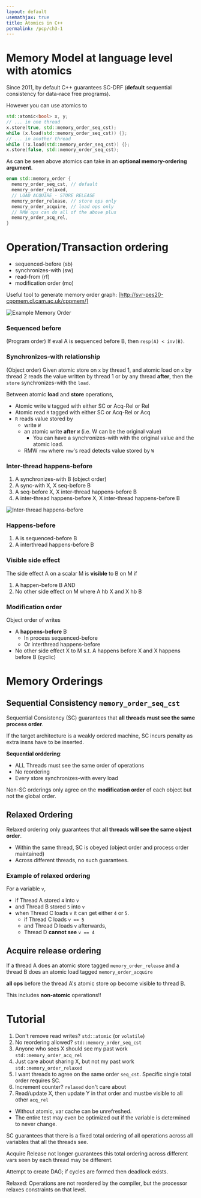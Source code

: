 ```yaml
---
layout: default
usemathjax: true
title: Atomics in C++
permalink: /pcp/ch3-1
---
```


# Memory Model at language level with atomics

Since 2011, by default C++ guarantees SC-DRF (**default** sequential consistency
for data-race free programs).

However you can use atomics to 

```cpp
std::atomic<bool> x, y;
// ... in one thread
x.store(true, std::memory_order_seq_cst);
while (x.load(std::memory_order_seq_cst)) {};
// ... in another thread
while (!x.load(std::memory_order_seq_cst)) {};
x.store(false, std::memory_order_seq_cst);
```

As can be seen above atomics can take in an **optional memory-ordering argument**.

```cpp
enum std::memory_order {
  memory_order_seq_cst, // default
  memory_order_relaxed,
  // LOAD ACQUIRE - STORE RELEASE
  memory_order_release, // store ops only
  memory_order_acquire, // load ops only
  // RMW ops can do all of the above plus
  memory_order_acq_rel,
}
```

# Operation/Transaction ordering

- sequenced-before (sb)
- synchronizes-with (sw)
- read-from (rf)
- modification order (mo)

Useful tool to generate memory order graph: [http://svr-pes20-cppmem.cl.cam.ac.uk/cppmem/]

![Example Memory Order](/notes-blog/assets/img/pcp/example-memory-order.png)

### Sequenced before

(Program order) If eval A is sequenced before B, then `resp(A) < inv(B)`.

### Synchronizes-with relationship

(Object order) Given atomic store on `x` by thread 1,
and atomic load on `x` by thread 2 reads the value written by thread 1 or by any thread **after**,
then the `store` synchronizes-with the `load`.

Between atomic **load** and **store** operations,

- Atomic write `W` tagged with either SC or Acq-Rel or Rel
- Atomic read `R` tagged with either SC or Acq-Rel or Acq
- `R` reads value stored by
  - write `W`
  - an atomic write **after** `W` (i.e. W can be the original value)
    - You can have a synchronizes-with with the original value and the atomic load.
  - RMW `rmw` where `rmw`'s read detects value stored by  `W`

### Inter-thread happens-before

1. A synchronizes-with B (object order)
2. A sync-with X, X seq-before B
3. A seq-before X, X inter-thread happens-before B
4. A inter-thread happens-before X, X inter-thread happens-before B

![Inter-thread happens-before](/notes-blog/assets/img/pcp/interthread-happens-before.png)

### Happens-before

1. A is sequenced-before B
2. A interthread happens-before B

### Visible side effect

The side effect A on a scalar M is **visible** to B on M if

1. A happen-before B AND
2. No other side effect on M where A hb X and X hb B

### Modification order

Object order of writes

- A **happens-before** B
  - In process sequenced-before
  - Or interthread happens-before
- No other side effect X to M s.t. A happens before X and X happens before B (cyclic)

# Memory Orderings

## Sequential Consistency `memory_order_seq_cst`

Sequential Consistency (SC) guarantees that **all threads must see the same process order**.

If the target architecture is a weakly ordered machine, SC incurs penalty as
extra insns have to be inserted.

**Sequential orddering**:
- ALL Threads must see the same order of operations
- No reordering
- Every store synchronizes-with every load

Non-SC orderings only agree on the **modification order** of each object
but not the global order.

## Relaxed Ordering

Relaxed ordering only guarantees that **all threads will see the same object order**.

- Within the same thread, SC is obeyed (object order and process order maintained)
- Across different threads, no such guarantees.

### Example of relaxed ordering

For a variable `v`, 

- if Thread A stored `4` into `v`
- and Thread B stored `5` into `v`
- when Thread C loads `v` it can get either `4` or `5`.
  - if Thread C loads `v == 5`
  - and Thread D loads `v` afterwards, 
  - Thread D **cannot see** `v == 4`  

## Acquire release ordering

If a thread A does an atomic store tagged `memory_order_release`
and a thread B does an atomic load tagged `memory_order_acquire`

**all ops** before the thread A's atomic store op become  visible to thread B.

This includes **non-atomic** operations!!

# Tutorial 

1. Don't remove read writes? `std::atomic` (or `volatile`)
2. No reordering allowed? `std::memory_order_seq_cst`
3. Anyone who sees X should see my past work `std::memory_order_acq_rel`
4. Just care about sharing X, but not my past work `std::memory_order_relaxed`
5. I want threads to agree on the same order `seq_cst`. Specific single total order requires SC.
6. Increment counter? `relaxed` don't care about
7. Read/update X, then update Y in that order and mustbe visible to all other `acq_rel`

- Without atomic, var cache can be unrefreshed.
- The entire test may even be optimized out if the variable is determined to never change.

SC guarantees that there is a fixed total ordering of all operations across all variables that all the threads see.

Acquire Release not longer guarantees this total ordering across different vars seen by each thread may be different.

Attempt to create DAG; if cycles are formed then deadlock exists.

Relaxed: Operations are not reordered by the compiler, but the processor relaxes constraints on that level.
